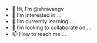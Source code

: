 - 👋 Hi, I’m @shravangv
- 👀 I’m interested in ...
- 🌱 I’m currently learning ...
- 💞️ I’m looking to collaborate on ...
- 📫 How to reach me ...

<!---
shravangv/shravangv is a ✨ special ✨ repository because its `README.md` (this file) appears on your GitHub profile.
You can click the Preview link to take a look at your changes.
--->
